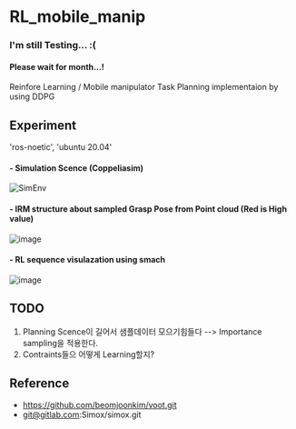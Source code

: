 # RL_mobile_manip

### I'm still Testing...  :(          
#### Please wait for month...!
Reinfore Learning / Mobile manipulator Task Planning implementaion  by using DDPG

## Experiment 
'ros-noetic', 'ubuntu 20.04'

#### - Simulation Scence (Coppeliasim)
![SimEnv](https://user-images.githubusercontent.com/49723556/151513552-4a18bd52-326e-4349-b107-844899f97b59.png)

#### - IRM structure about sampled Grasp Pose from Point cloud (Red is High value)
![image](https://user-images.githubusercontent.com/49723556/151492932-8656a287-cd8e-49da-adbd-e60db22570e8.png)

#### - RL sequence visulazation using smach
![image](https://user-images.githubusercontent.com/49723556/152644945-2308bda1-6664-4fd2-9692-59a77cfc3e94.png)

## TODO

1. Planning Scence이 길어서 샘플데이터 모으기힘들다 --> Importance sampling을 적용한다.
2. Contraints들으 어떻게 Learning할지?

## Reference

- https://github.com/beomjoonkim/voot.git
- git@gitlab.com:Simox/simox.git
